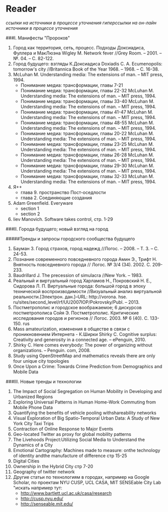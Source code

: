 Reader
====
*ссылки на источники в процессе уточнения*
*гиперссылки на он-лайн источники в процессе уточнения*

###I. Манифесты "Пророков"	

 1. Город как территория, сеть, процесс. Подходы Доксиадиса, Фуллера и МакЛюэна	Wigley M. Network fever //Grey Room. – 2001. – №. 04. – С. 82-122.	
 2. Город будущего: взгляды К.Доксиадиса	Doxiadis C. A. Ecumenopolis: tomorrow's city //Britannica Book of the Year 1968. – 1968. – С. 16-38.
 3. McLuhan M. Understanding media: The extensions of man. – MIT press, 1994.
 	- Понимание медиа: трансформации, главы 7-21		
	- Понимание медиа: трансформации, главы 22-32	McLuhan M. Understanding media: The extensions of man. – MIT press, 1994.	
	- Понимание медиа: трансформации, главы 33-40	McLuhan M. Understanding media: The extensions of man. – MIT press, 1994.	
	- Понимание медиа: трансформации, главы 41-47	McLuhan M. Understanding media: The extensions of man. – MIT press, 1994.	
	- Понимание медиа: трансформации, главы 48-55	McLuhan M. Understanding media: The extensions of man. – MIT press, 1994.	
	- Понимание медиа: трансформации, главы 20-22	McLuhan M. Understanding media: The extensions of man. – MIT press, 1994.	
	- Понимание медиа: трансформации, главы 23-25	McLuhan M. Understanding media: The extensions of man. – MIT press, 1994.	
	- Понимание медиа: трансформации, главы 26-28	McLuhan M. Understanding media: The extensions of man. – MIT press, 1994.	
	- Понимание медиа: трансформации, главы 29-30	McLuhan M. Understanding media: The extensions of man. – MIT press, 1994.	
	- Понимание медиа: трансформации, главы 32-33	McLuhan M. Understanding media: The extensions of man. – MIT press, 1994.	
4. Я++
	- глава 9. пространство Пост-оседлости
	- глава 2. Соединяющие создания
5. Adam Greenfield. Everyware
	- section 1	
	- section 2
6. liev Manovich. Software takes control, cтр. 1-29	


###II. Города будущего; новый взгляд на город	

#####Тренды и запросы городского сообщества будущего	
1. Бауман З. Город страхов, город надежд //Логос. – 2008. – Т. 3. – С. 24-53.
2. Познание современного повседневного города	Амин Э., Трифт Н. Внятность повседневного города // Логос. № 3/4 (34). 2002. С. 209-233.	
3. Baudrillard J. The precession of simulacra //New York. – 1983.	
4. Реальный и виртуальный город	Харламов Н., Покровский Н. Е., Сидорова Л. П. Виртуальные города: большой город в эпоху технической воспроизводимости //Визуальный анализ виртуальной реальности.[Электрон. дан.]–URL: http://vorona. hse. ru/sites/second_level/rf/UU2007IOP/Pokrovsky/Publ. – 2013.	
5. Постметрополис и городское воображаемое; 6 дискурсов постметрополиса	Сойя Э. Постметрополис. Критические исследования городов и регионов // Логос. 2003. № 6 (40). С. 133-150.	rus
6. Mass amateurization, изменения в обществе в связи с проникновением Интернета - К.Ширки	Shirky C. Cognitive surplus: Creativity and generosity in a connected age. – ePenguin, 2010.	
7. Shirky C. Here comes everybody: The power of organizing without organizations. – Penguin. com, 2008.	
8. Study using OpenStreetMap and mathematics reveals there are only four unique city topologies	
9. Once Upon a Crime: Towards Crime Prediction from Demographics and Mobile Data	
					

###III. Новые тренды и технологии
1. The Impact of Social Segregation on Human Mobility in Developing and Urbanized Regions	
2. Exploring Universal Patterns in Human Home-Work Commuting from Mobile Phone Data	
3. Quantifying the benefits of vehicle pooling withshareability networks	
4. Visual Exploration of Big Spatio-Temporal Urban Data: A Study of New York City Taxi Trips	
5. Contraction of Online Response to Major Events	
6. Geo-located Twitter as proxy for global mobility patterns	
7. The Livehoods Project:Utilizing Social Media to Understand the Dynamics of a City	
8. Emotional Cartography: Machines made to measure: onthe technology of identity andthe manufacture of difference	стр 15-25
9. Digital Cities	
10. Ownership in the Hybrid City	стр 7-20
11. Geography of twitter network 
12. Другие статьи по технологиям в городах, например на Google Scholar, по проектам NYU CUSP, UCL CASA, MIT SENSEable City Lab	"искать например тут:
	- http://www.bartlett.ucl.ac.uk/casa/research
	- http://cusp.nyu.edu/
	- http://senseable.mit.edu/
